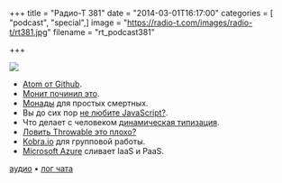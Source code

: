 +++
title = "Радио-Т 381"
date = "2014-03-01T16:17:00"
categories = [ "podcast", "special",]
image = "https://radio-t.com/images/radio-t/rt381.jpg"
filename = "rt_podcast381"

+++

![](https://radio-t.com/images/radio-t/rt381.jpg)

* [Atom от Github](http://code.tutsplus.com/tutorials/check-out-atom-githubs-new-development-editor--net-37030).
* [Монит починил это](http://mmonit.com/monit/dist/CHANGES.txt).
* [Монады](http://www.stephanboyer.com/post/83/monads-for-dummies) для простых смертных.
* Вы до сих пор [не любите JavaScript?](http://habrahabr.ru/post/214087/).
* Что делает с человеком [динамическая типизация](http://tommcfarlin.com/dynamically-typed-languages/).
* [Ловить Throwable это плохо?](http://javarevisited.blogspot.com/2014/02/why-catching-throwable-or-error-is-bad.html)
* [Kobra.io](http://webtoolsdepot.com/kobra-io-for-real-time-collaborative-coding/) для групповой работы.
* [Microsoft Azure](http://www.zdnet.com/microsofts-azure-cloud-team-moves-toward-blurring-the-iaaspaas-lines-7000026708/) сливает IaaS и PaaS.

[аудио](https://cdn.radio-t.com/rt_podcast381.mp3) • [лог чата](http://chat.radio-t.com/logs/radio-t-381.html)
<audio src="https://cdn.radio-t.com/rt_podcast381.mp3" preload="none"></audio>
